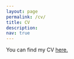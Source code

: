 ```yaml
---
layout: page
permalink: /cv/
title: CV
description:
nav: true
---
```


You can find my CV [here.](/assets/pdf/MAllen%20-%20CV%208-2021.pdf)
